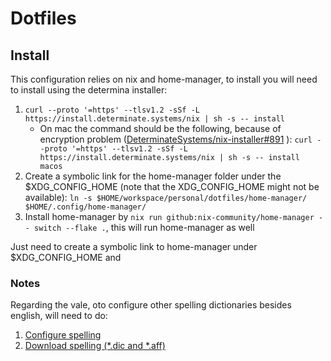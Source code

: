 # Dotfiles

## Install

This configuration relies on nix and home-manager, to install you will need to install using the determina installer: 

1. `curl --proto '=https' --tlsv1.2 -sSf -L https://install.determinate.systems/nix | sh -s -- install`
    - On mac the command should be the following, because of encryption problem ([DeterminateSystems/nix-installer#891](https://github.com/DeterminateSystems/nix-installer/issues/891) ): `curl --proto '=https' --tlsv1.2 -sSf -L https://install.determinate.systems/nix | sh -s -- install macos`
1. Create a symbolic link for the home-manager folder under the
   $XDG_CONFIG_HOME (note that the XDG_CONFIG_HOME might not be available):
    `ln -s $HOME/workspace/personal/dotfiles/home-manager/ $HOME/.config/home-manager/`
1. Install home-manager by `nix run github:nix-community/home-manager -- switch --flake .`, this will run home-manager as well

Just need to create a symbolic link to home-manager under $XDG_CONFIG_HOME and

### Notes

Regarding the vale, oto configure other spelling dictionaries besides english, will need to do:

1. [Configure spelling](https://vale.sh/docs/topics/styles/#spelling) 
1. [Download spelling (*.dic and *.aff)](https://github.com/wooorm/dictionaries/tree/main/dictionaries) 
